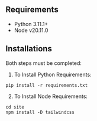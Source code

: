 ## Requirements
- Python 3.11.1+
- Node v20.11.0

## Installations
Both steps must be completed:
1) To Install Python Requirements:
```
pip install -r requirements.txt
```

2) To Install Node Requirements:
```
cd site
npm install -D tailwindcss
```